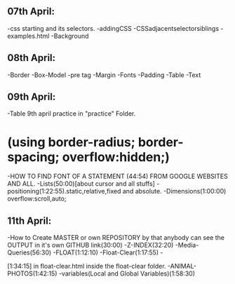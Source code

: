 ## 07th April:
-css starting and its selectors.
-addingCSS
-CSSadjacentselectorsiblings
-examples.html
-Background

## 08th April:
-Border
-Box-Model
-pre tag
-Margin
-Fonts
-Padding
-Table
-Text

## 09th April:
-Table 9th april practice in "practice" Folder.
  # (using border-radius; border-spacing; overflow:hidden;)
-HOW TO FIND FONT OF A STATEMENT (44:54) FROM GOOGLE WEBSITES AND ALL.
-Lists(50:00)[about cursor and all stuffs]
-positioning(1:22:55).static,relative,fixed and absolute.
-Dimensions(1:00:00) overflow:scroll,auto;

## 11th April:
-How to Create MASTER or own REPOSITORY by that anybody can see the OUTPUT in it's own GITHUB link(30:00)
-Z-INDEX(32:20)
-Media-Queries(56:30)
-FLOAT(1:12:10)
-Float-Clear(1:17:55)
-<div class="clearfix">[1:34:15] in float-clear.html inside the float-clear folder.
-ANIMAL-PHOTOS(1:42:15)
-variables(Local and Global Variables)(1:58:30)